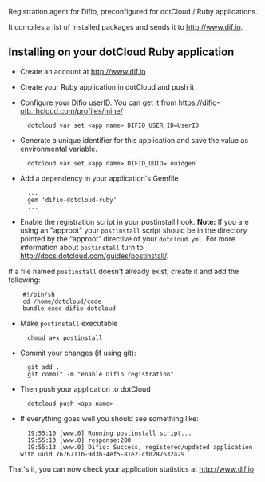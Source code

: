 Registration agent for Difio, preconfigured for dotCloud / Ruby
applications.

It compiles a list of installed packages and sends it to http://www.dif.io.

Installing on your dotCloud Ruby application
-----------------------------------------------------

- Create an account at http://www.dif.io

- Create your Ruby application in dotCloud and push it

- Configure your Difio userID. You can get it from https://difio-otb.rhcloud.com/profiles/mine/

        dotcloud var set <app name> DIFIO_USER_ID=UserID

- Generate a unique identifier for this application and save the value as environmental variable.

        dotcloud var set <app name> DIFIO_UUID=`uuidgen`

- Add a dependency in your application's Gemfile

        ...
        gem 'difio-dotcloud-ruby'
        ...

- Enable the registration script in your postinstall hook. **Note:**
If you are using an "approot" your `postinstall` script should be in the 
directory pointed by the “approot” directive of your `dotcloud.yml`.
For more information about `postinstall` turn to 
http://docs.dotcloud.com/guides/postinstall/.

If a file named `postinstall` doesn't already exist, create it and add the following:

        #!/bin/sh
        cd /home/dotcloud/code
        bundle exec difio-dotcloud

- Make `postinstall` executable

        chmod a+x postinstall

- Commit your changes (if using git):

        git add .
        git commit -m "enable Difio registration"

- Then push your application to dotCloud

        dotcloud push <app name>

- If everything goes well you should see something like:

        19:55:10 [www.0] Running postinstall script...
        19:55:13 [www.0] response:200
        19:55:13 [www.0] Difio: Success, registered/updated application with uuid 7676711b-9d3b-4ef5-81e2-cf0287632a29

That's it, you can now check your application statistics at http://www.dif.io
